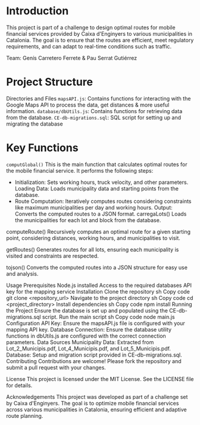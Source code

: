 # Introduction
This project is part of a challenge to design optimal routes for mobile financial services provided by Caixa d'Enginyers to various municipalities in Catalonia. The goal is to ensure that the routes are efficient, meet regulatory requirements, and can adapt to real-time conditions such as traffic.

Team: Genís Carretero Ferrete & Pau Serrat Gutiérrez

# Project Structure
Directories and Files
`mapsAPI.js`: Contains functions for interacting with the Google Maps API to process the data, get distances & more useful information.
`database/dbUtils.js`: Contains functions for retrieving data from the database.
`CE-db-migrations.sql`: SQL script for setting up and migrating the database

# Key Functions
`computGlobal()`
This is the main function that calculates optimal routes for the mobile financial service. It performs the following steps:

- Initialization: Sets working hours, truck velocity, and other parameters.
Loading Data: Loads municipality data and starting points from the database.
- Route Computation: Iteratively computes routes considering constraints like maximum municipalities per day and working hours.
Output: Converts the computed routes to a JSON format.
carregaLots()
Loads the municipalities for each lot and block from the database.

computeRoute()
Recursively computes an optimal route for a given starting point, considering distances, working hours, and municipalities to visit.

getRoutes()
Generates routes for all lots, ensuring each municipality is visited and constraints are respected.

tojson()
Converts the computed routes into a JSON structure for easy use and analysis.

Usage
Prerequisites
Node.js installed
Access to the required databases
API key for the mapping service
Installation
Clone the repository
sh
Copy code
git clone <repository_url>
Navigate to the project directory
sh
Copy code
cd <project_directory>
Install dependencies
sh
Copy code
npm install
Running the Project
Ensure the database is set up and populated using the CE-db-migrations.sql script.
Run the main script
sh
Copy code
node main.js
Configuration
API Key: Ensure the mapsAPI.js file is configured with your mapping API key.
Database Connection: Ensure the database utility functions in dbUtils.js are configured with the correct connection parameters.
Data Sources
Municipality Data: Extracted from Lot_2_Municipis.pdf, Lot_4_Municipis.pdf, and Lot_5_Municipis.pdf.
Database: Setup and migration script provided in CE-db-migrations.sql.
Contributing
Contributions are welcome! Please fork the repository and submit a pull request with your changes.

License
This project is licensed under the MIT License. See the LICENSE file for details.

Acknowledgements
This project was developed as part of a challenge set by Caixa d'Enginyers. The goal is to optimize mobile financial services across various municipalities in Catalonia, ensuring efficient and adaptive route planning.